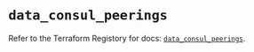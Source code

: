 # `data_consul_peerings`

Refer to the Terraform Registory for docs: [`data_consul_peerings`](https://www.terraform.io/docs/providers/consul/d/peerings).

